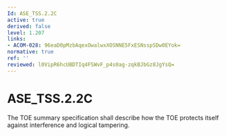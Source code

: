 ```yaml
---
Id: ASE_TSS.2.2C
active: true
derived: false
level: 1.207
links:
- ACOM-028: 96eaD0pMzbAqexOwalwxXOSNNE5FxESNsspSDw0EYok=
normative: true
ref: ''
reviewed: l0VipR6hcUBDTIq4FSWvF_p4s0ag-zqkBJbGz8JgYsQ=
---
```


# ASE_TSS.2.2C

The TOE summary specification shall describe how the TOE protects itself against interference and logical tampering.